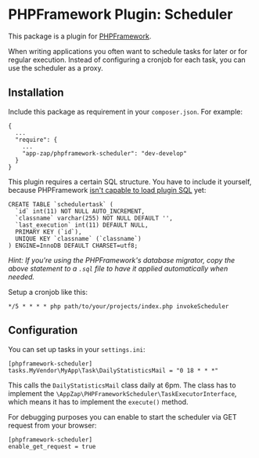 # PHPFramework Plugin: Scheduler

This package is a plugin for [PHPFramework](https://github.com/app-zap/PHPFramework).

When writing applications you often want to schedule tasks for later or for regular execution.
Instead of configuring a cronjob for each task, you can use the scheduler as a proxy.

## Installation

Include this package as requirement in your `composer.json`. For example:

    {
      ...
      "require": {
        ...
        "app-zap/phpframework-scheduler": "dev-develop"
      }
    }

This plugin requires a certain SQL structure. You have to include it yourself, because PHPFramework [isn't capable to load plugin SQL](https://github.com/app-zap/PHPFramework/issues/51) yet:

    CREATE TABLE `schedulertask` (
      `id` int(11) NOT NULL AUTO_INCREMENT,
      `classname` varchar(255) NOT NULL DEFAULT '',
      `last_execution` int(11) DEFAULT NULL,
      PRIMARY KEY (`id`),
      UNIQUE KEY `classname` (`classname`)
    ) ENGINE=InnoDB DEFAULT CHARSET=utf8;

*Hint: If you're using the PHPFramework's database migrator, copy the above statement to a `.sql` file to have it applied automatically when needed.*

Setup a cronjob like this:

    */5 * * * * php path/to/your/projects/index.php invokeScheduler

## Configuration

You can set up tasks in your `settings.ini`:

    [phpframework-scheduler]
    tasks.MyVendor\MyApp\Task\DailyStatisticsMail = "0 18 * * *"

This calls the `DailyStatisticsMail` class daily at 6pm. The class has to implement the
`\AppZap\PHPFrameworkScheduler\TaskExecutorInterface`, which means it has to implement the `execute()`
method.

For debugging purposes you can enable to start the scheduler via GET request from your browser:

    [phpframework-scheduler]
    enable_get_request = true

